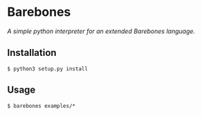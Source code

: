 # Barebones

_A simple python interpreter for an extended Barebones language._

## Installation

    $ python3 setup.py install

## Usage

    $ barebones examples/*

